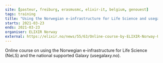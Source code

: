 ```yaml
---
site: [pasteur, freiburg, erasmusmc, elixir-it, belgium, genouest]
tags: training
title: "Using the Norwegian e-infrastructure for Life Science and usegalaxy.no"
starts: 2021-03-23
ends: 2021-03-23
organiser: ELIXIR Norway
external: https://elixir.no/news/55/63/Online-course-by-ELIXIR-Norway-Using-the-Norwegian-e-infrastructure-for-Life-Science-and-usegalaxy.no
---
```


Online course on using the Norwegian e-infrastructure for Life Science (NeLS) and the national supported Galaxy (usegalaxy.no).